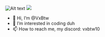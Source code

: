 ![Alt text]([https://github.com/VxBtw/svg-storage/blob/main/main.svg])
<img src="[https://github.com/VxBtw/svg-storage/blob/main/main.svg]">






- 👋 Hi, I’m @VxBtw
- 👀 I’m interested in coding duh
- 📫 How to reach me, my discord: vxbtw10
  
